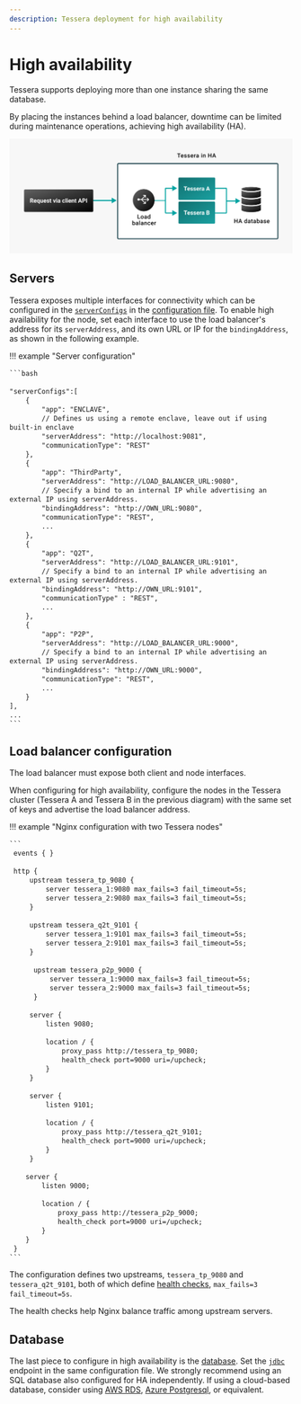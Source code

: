 ```yaml
---
description: Tessera deployment for high availability
---
```


# High availability

Tessera supports deploying more than one instance sharing the same database.

By placing the instances behind a load balancer, downtime can be limited during maintenance operations, achieving high availability (HA).

![Tessera-HA](../../images/tessera/Tessera-HA.png)

## Servers

Tessera exposes multiple interfaces for connectivity which can be configured in the
[`serverConfigs`](../../Reference/SampleConfiguration.md#serverconfigs) in the
[configuration file](Tessera.md).
To enable high availability for the node, set each interface to use the load balancer's address for its `serverAddress`,
and its own URL or IP for the `bindingAddress`, as shown in the following example.

!!! example "Server configuration"

    ```bash

    "serverConfigs":[
        {
            "app": "ENCLAVE",
            // Defines us using a remote enclave, leave out if using built-in enclave
            "serverAddress": "http://localhost:9081",
            "communicationType": "REST"
        },
        {
            "app": "ThirdParty",
            "serverAddress": "http://LOAD_BALANCER_URL:9080",
            // Specify a bind to an internal IP while advertising an external IP using serverAddress.
            "bindingAddress": "http://OWN_URL:9080",
            "communicationType": "REST",
            ...
        },
        {
            "app": "Q2T",
            "serverAddress": "http://LOAD_BALANCER_URL:9101",
            // Specify a bind to an internal IP while advertising an external IP using serverAddress.
            "bindingAddress": "http://OWN_URL:9101",
            "communicationType" : "REST",
            ...
        },
        {
            "app": "P2P",
            "serverAddress": "http://LOAD_BALANCER_URL:9000",
            // Specify a bind to an internal IP while advertising an external IP using serverAddress.
            "bindingAddress": "http://OWN_URL:9000",
            "communicationType": "REST",
            ...
        }
    ],
    ...
    ```

## Load balancer configuration

The load balancer must expose both client and node interfaces.

When configuring for high availability, configure the nodes in the Tessera cluster (Tessera A and Tessera B in the
previous diagram) with the same set of keys and advertise the load balancer address.

!!! example "Nginx configuration with two Tessera nodes"

    ```
     events { }

     http {
         upstream tessera_tp_9080 {
             server tessera_1:9080 max_fails=3 fail_timeout=5s;
             server tessera_2:9080 max_fails=3 fail_timeout=5s;
         }

         upstream tessera_q2t_9101 {
             server tessera_1:9101 max_fails=3 fail_timeout=5s;
             server tessera_2:9101 max_fails=3 fail_timeout=5s;
         }

          upstream tessera_p2p_9000 {
              server tessera_1:9000 max_fails=3 fail_timeout=5s;
              server tessera_2:9000 max_fails=3 fail_timeout=5s;
          }

         server {
             listen 9080;

             location / {
                 proxy_pass http://tessera_tp_9080;
                 health_check port=9000 uri=/upcheck;
             }
         }

         server {
             listen 9101;

             location / {
                 proxy_pass http://tessera_q2t_9101;
                 health_check port=9000 uri=/upcheck;
             }
         }

        server {
            listen 9000;

            location / {
                proxy_pass http://tessera_p2p_9000;
                health_check port=9000 uri=/upcheck;
            }
        }
     }
    ```

The configuration defines two upstreams, `tessera_tp_9080` and `tessera_q2t_9101`, both of which define [health checks](https://docs.nginx.com/nginx/admin-guide/load-balancer/http-health-check/), `max_fails=3 fail_timeout=5s`.

The health checks help Nginx balance
traffic among upstream servers.

## Database

The last piece to configure in high availability is the [database](./Database.md).
Set the [`jdbc`](../../Reference/SampleConfiguration.md#jdbc) endpoint in the same configuration file.
We strongly recommend using an SQL database also configured for HA independently.
If using a cloud-based database, consider using [AWS RDS](https://docs.aws.amazon.com/AmazonRDS/latest/UserGuide/Welcome.html),
[Azure Postgresql](https://docs.microsoft.com/en-us/azure/postgresql/), or equivalent.
